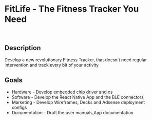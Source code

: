 <h1>FitLife - The Fitness Tracker You Need</h1>
<br>
<h2>Description</h2>
<p>Develop a new revolutionary Fitness Tracker, that doesn't need regular intervention and track every bit of your activity</p>
<h2>Goals</h2>
<p>
<ul>
<li>Hardware - Develop embedded chip driver and os</li>
<li>Software - Develop the React Native App and the BLE connectors</li>
<li>Marketing - Develop Wireframes, Decks and Adsense deployment configs</li>
<li>Documentation - Draft the user manuals,App documentation</li>
</ul>
</p>
